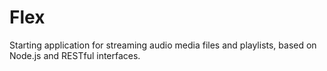 # Flex
Starting application for streaming audio media files and playlists, based on Node.js and RESTful interfaces.
